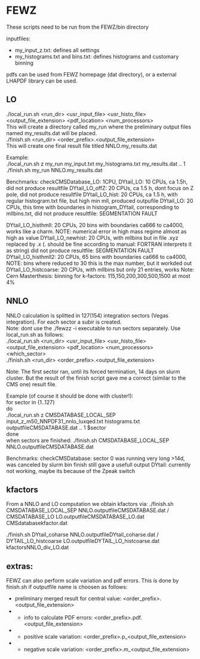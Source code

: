 # FEWZ
These scripts need to be run from the FEWZ/bin directory

inputfiles:
* my_input_z.txt: defines all settings
* my_histograms.txt and bins.txt: defines histograms and customary binning

pdfs can be used from FEWZ homepage (dat directory), or a external LHAPDF library can be used.

## LO
./local_run.sh <boson> <run_dir> <usr_input_file> <usr_histo_file> <output_file_extension> <pdf_location> <num_processors>  
This will create a directory called my_run where the preliminary output files named my_results.dat will be placed.  
./finish.sh <run_dir> <order_prefix>.<output_file_extension>  
This will create one final result file titled NNLO.my_results.dat  

Example:  
./local_run.sh z my_run my_input.txt my_histograms.txt my_results.dat .. 1  
./finish.sh my_run NNLO.my_results.dat  

Benchmarks:
checkCMSDatabase_LO: 1CPU, 
DYtail_LO: 10 CPUs, ca 1.5h, did not produce resultfile
DYtail_LO_offZ: 20 CPUs, ca 1.5 h, dont focus on Z pole, did not produce resultfile
DYtail_LO_hist: 20 CPUs, ca 1.5 h, with regular histogram.txt file, but high min mll, produced outpufile
DYtail_LO: 20 CPUs, this time with boundaries in histogram_DYtail, corresponding to mllbins.txt, did not produce resultfile: SEGMENTATION FAULT

DYtail_LO_histhmll: 20 CPUs, 20 bins with boundaries ca666 to ca4000, works like a charm. NOTE: numerical error in high mass regime almost as high as value
DYtail_LO_newhist: 20 CPUs, with mllbins but in file .xyz replaced by .x (. should be fine according to manual: FORTRAN interprets it as string) did not produce resultfile: SEGMENTATION FAULT
DYtail_LO_histhmll2: 20 CPUs, 65 bins with boundaries ca666 to ca4000, NOTE: bins where reduced to 30 this is the max number, but it workded out
DYtail_LO_histcoarse: 20 CPUs, with mllbins but only 21 entries, works
Note: Cern Masterthesis: binning for k-factors: 115,150,200,300,500,1500 at most 4%

## NNLO
NNLO calculation is splitted in 127(154) integration sectors (Vegas integration). For each sector a subir is created.   
Note: dont use the ./fewzz -i executable to run sectors separately. Use local_run.sh as follows:   
./local_run.sh <boson> <run_dir> <usr_input_file> <usr_histo_file> <output_file_extension> <pdf_location> <num_processors> <which_sector>  
./finish.sh <run_dir> <order_prefix>.<output_file_extension>    

Note: The first sector ran, until its forced termination, 14 days on slurm cluster.
But the result of the finish script gave me a correct (similar to the CMS one) result file.  

Example (of course it should be done with cluster!):  
for sector in {1..127}  
do  
./local_run.sh z CMSDATABASE_LOCAL_SEP input_z_m50_NNPDF31_nnlo_luxqed.txt histograms.txt outputfileCMSDATABASE.dat .. 1 $sector  
done  
when sectors are finished: 
./finish.sh CMSDATABASE_LOCAL_SEP NNLO.outputfileCMSDATABASE.dat

Benchmarks:
checkCMSDatabase: sector 0 was running very long >14d, was canceled by slurm bin finish still gave a usefull output
DYtail: currently not working, maybe its because of the Zpeak switch

## kfactors
From a NNLO and LO computation we obtain kfactors via:
./finish.sh CMSDATABASE_LOCAL_SEP NNLO.outputfileCMSDATABASE.dat / CMSDATABASE_LO LO.outputfileCMSDATABASE_LO.dat CMSdatabasekfactor.dat

./finish.sh DYtail_coharse NNLO.outputfileDYtail_coharse.dat / DYTAIL_LO_histcoarse LO.outputfileDYTAIL_LO_histcoarse.dat kfactorsNNLO_div_LO.dat


## extras:
FEWZ can also perform scale variation and pdf errors. This is done by finish.sh if outputfile name is choosen as follows:   
* preliminary merged result for central value: <order_prefix>.<output_file_extension>
* + info to calculate PDF errors: <order_prefix>.pdf.<output_file_extension>
* + positive scale variation: <order_prefix>.p_<output_file_extension>
* + negative scale variation: <order_prefix>.m_<output_file_extension>
